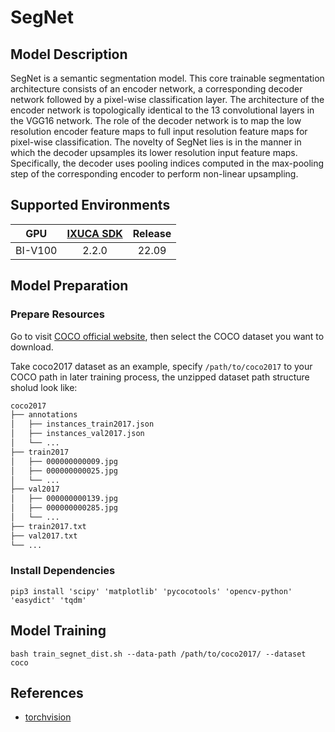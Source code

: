# SegNet

## Model Description

SegNet is a semantic segmentation model. This core trainable segmentation architecture consists of an encoder network, a
corresponding decoder network followed by a pixel-wise classification layer. The architecture of the encoder network is
topologically identical to the 13 convolutional layers in the VGG16 network. The role of the decoder network is to map
the low resolution encoder feature maps to full input resolution feature maps for pixel-wise classification. The novelty
of SegNet lies is in the manner in which the decoder upsamples its lower resolution input feature maps. Specifically,
the decoder uses pooling indices computed in the max-pooling step of the corresponding encoder to perform non-linear
upsampling.

## Supported Environments

| GPU    | [IXUCA SDK](https://gitee.com/deep-spark/deepspark#%E5%A4%A9%E6%95%B0%E6%99%BA%E7%AE%97%E8%BD%AF%E4%BB%B6%E6%A0%88-ixuca) | Release |
| :----: | :----: | :----: |
| BI-V100 | 2.2.0     |  22.09  |

## Model Preparation

### Prepare Resources

Go to visit [COCO official website](https://cocodataset.org/#download), then select the COCO dataset you want to
download.

Take coco2017 dataset as an example, specify `/path/to/coco2017` to your COCO path in later training process, the
unzipped dataset path structure sholud look like:

```bash
coco2017
├── annotations
│   ├── instances_train2017.json
│   ├── instances_val2017.json
│   └── ...
├── train2017
│   ├── 000000000009.jpg
│   ├── 000000000025.jpg
│   └── ...
├── val2017
│   ├── 000000000139.jpg
│   ├── 000000000285.jpg
│   └── ...
├── train2017.txt
├── val2017.txt
└── ...
```

### Install Dependencies

```shell
pip3 install 'scipy' 'matplotlib' 'pycocotools' 'opencv-python' 'easydict' 'tqdm'
```

## Model Training

```shell
bash train_segnet_dist.sh --data-path /path/to/coco2017/ --dataset coco
```

## References

- [torchvision](../../torchvision/pytorch/README.md)
